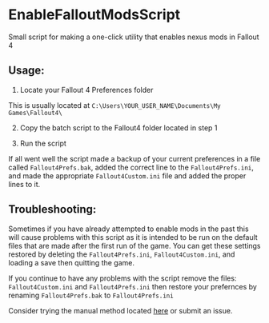 # EnableFalloutModsScript
Small script for making a one-click utility that enables nexus mods in Fallout 4


## Usage:

1. Locate your Fallout 4 Preferences folder

 This is usually located at `C:\Users\YOUR_USER_NAME\Documents\My Games\Fallout4\`
 
2. Copy the batch script to the Fallout4 folder located in step 1

3. Run the script

 If all went well the script made a backup of your current preferences in a file called `Fallout4Prefs.bak`, added the correct line to the `Fallout4Prefs.ini`, and made the appropriate `Fallout4Custom.ini` file and added the proper lines to it.
 
## Troubleshooting:

Sometimes if you have already attempted to enable mods in the past this will cause problems with this script as it is intended to be run on the default files that are made after the first run of the game. You can get these settings restored by deleting the `Fallout4Prefs.ini`, `Fallout4Custom.ini`, and loading a save then quitting the game.

If you continue to have any problems with the script remove the files: `Fallout4Custom.ini` and `Fallout4Prefs.ini` then restore your prefernces by renaming `Fallout4Prefs.bak` to `Fallout4Prefs.ini`

Consider trying the manual method located [here](http://wiki.tesnexus.com/index.php/Fallout_4_Mod_Installation) or submit an issue. 
